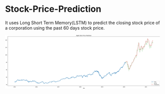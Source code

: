 # Stock-Price-Prediction
It uses  Long Short Term Memory(LSTM) to predict the closing stock price of a corporation using the past 60 days stock price.


![Screenshot](https://github.com/aryanxp/Stock-Price-Prediction/blob/master/SS/Prediction_graphonly.PNG?raw=true)
